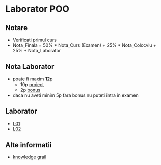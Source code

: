 # Laborator POO

## Notare
 * Verificati primul curs
 * Nota_Finala = 50% * Nota_Curs (Examen) + 25% * Nota_Colocviu + 25% * Nota_Laborator

## Nota Laborator
 * poate fi maxim **12**p
    * 10p [proiect](./assets/proiect.md)
    * 2p [bonus](./assets/bonus.md)
 * daca nu aveti minim 5p fara bonus nu puteti intra in examen

## Laborator
 * [L01](./labs/L01/README.md)
 * [L02](./labs/L02/README.md)

## Alte informatii
 * [knowledge grail](https://github.com/mcmarius/poo)